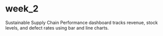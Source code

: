 # week_2
Sustainable Supply Chain Performance dashboard tracks revenue, stock levels, and defect rates using bar and line charts.
